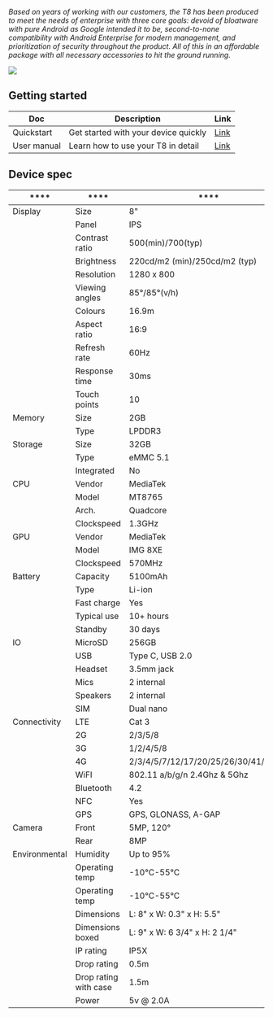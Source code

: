 _Based on years of working with our customers, the T8 has been produced to meet the needs of enterprise with three core goals: devoid of bloatware with pure Android as Google intended it to be, second-to-none compatibility with Android Enterprise for modern management, and prioritization of security throughout the product. All of this in an affordable package with all necessary accessories to hit the ground running._

![](/assets/t8-2x.png)

## Getting started

| **Doc** | **Description** | **Link** |
|---------|-----------------|----------|
| Quickstart | Get started with your device quickly | [Link](/assets/docs/t8/qs.pdf) |
| User manual| Learn how to use your T8 in detail   | [Link](/assets/docs/t8/um.pdf) |

## Device spec

| **** | **** | **** |
|------|------|------|
| Display | Size | 8" |
|         | Panel | IPS |
|         | Contrast ratio | 500(min)/700(typ) |
|         | Brightness | 220cd/m2 (min)/250cd/m2 (typ) |
|         | Resolution | 1280 x 800 |
|         | Viewing angles | 85°/85°(v/h) |
|         | Colours | 16.9m |
|         | Aspect ratio | 16:9 |
|         | Refresh rate | 60Hz |
|         | Response time | 30ms |
|         | Touch points | 10 |
| Memory  | Size | 2GB |
|         | Type | LPDDR3 |
| Storage | Size | 32GB |
|         | Type | eMMC 5.1 |
|         | Integrated | No |
| CPU     | Vendor | MediaTek |
|         | Model | MT8765 |
|         | Arch. | Quadcore |
|         | Clockspeed | 1.3GHz |
| GPU     | Vendor | MediaTek |
|         | Model | IMG 8XE |
|         | Clockspeed | 570MHz |
| Battery | Capacity | 5100mAh |
|         | Type | Li-ion |
|         | Fast charge | Yes |
|         | Typical use | 10+ hours |
|         | Standby | 30 days |
| IO      | MicroSD | 256GB |
|         | USB | Type C, USB 2.0 |
|         | Headset | 3.5mm jack |
|         | Mics | 2 internal |
|         | Speakers | 2 internal |
|         | SIM | Dual nano |
| Connectivity | LTE | Cat 3 |
|         | 2G | 2/3/5/8 |
|         | 3G | 1/2/4/5/8 |
|         | 4G | 2/3/4/5/7/12/17/20/25/26/30/41/66/71 |
|         | WiFI | 802.11 a/b/g/n 2.4Ghz & 5Ghz |
|         | Bluetooth | 4.2 |
|         | NFC | Yes |
|         | GPS | GPS, GLONASS, A-GAP |
| Camera  | Front | 5MP, 120° |
|         | Rear | 8MP |
| Environmental | Humidity | Up to 95% |
|         | Operating temp | -10℃-55℃ |
|         | Operating temp | -10℃-55℃ |
|         | Dimensions | L: 8" x W: 0.3" x H: 5.5" |
|         | Dimensions boxed | L: 9" x W: 6 3/4" x H: 2 1/4" |
|         | IP rating | IP5X |
|         | Drop rating | 0.5m |
|         | Drop rating with case | 1.5m |
|         | Power | 5v @ 2.0A |
